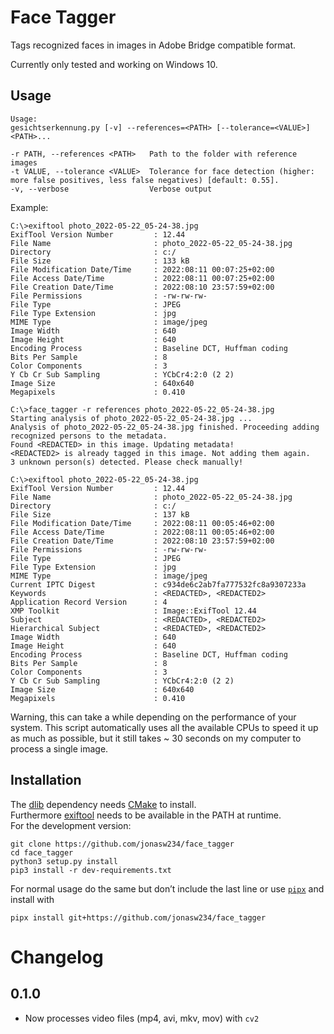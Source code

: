 # Face Tagger
Tags recognized faces in images in Adobe Bridge compatible format.

Currently only tested and working on Windows 10.

## Usage
```
Usage:
gesichtserkennung.py [-v] --references=<PATH> [--tolerance=<VALUE>] <PATH>...

-r PATH, --references <PATH>   Path to the folder with reference images
-t VALUE, --tolerance <VALUE>  Tolerance for face detection (higher: more false positives, less false negatives) [default: 0.55].
-v, --verbose                  Verbose output
```

Example:
```
C:\>exiftool photo_2022-05-22_05-24-38.jpg
ExifTool Version Number         : 12.44
File Name                       : photo_2022-05-22_05-24-38.jpg
Directory                       : c:/
File Size                       : 133 kB
File Modification Date/Time     : 2022:08:11 00:07:25+02:00
File Access Date/Time           : 2022:08:11 00:07:25+02:00
File Creation Date/Time         : 2022:08:10 23:57:59+02:00
File Permissions                : -rw-rw-rw-
File Type                       : JPEG
File Type Extension             : jpg
MIME Type                       : image/jpeg
Image Width                     : 640
Image Height                    : 640
Encoding Process                : Baseline DCT, Huffman coding
Bits Per Sample                 : 8
Color Components                : 3
Y Cb Cr Sub Sampling            : YCbCr4:2:0 (2 2)
Image Size                      : 640x640
Megapixels                      : 0.410

C:\>face_tagger -r references photo_2022-05-22_05-24-38.jpg
Starting analysis of photo_2022-05-22_05-24-38.jpg ...
Analysis of photo_2022-05-22_05-24-38.jpg finished. Proceeding adding recognized persons to the metadata.
Found <REDACTED> in this image. Updating metadata!
<REDACTED2> is already tagged in this image. Not adding them again.
3 unknown person(s) detected. Please check manually!

C:\>exiftool photo_2022-05-22_05-24-38.jpg
ExifTool Version Number         : 12.44
File Name                       : photo_2022-05-22_05-24-38.jpg
Directory                       : c:/
File Size                       : 137 kB
File Modification Date/Time     : 2022:08:11 00:05:46+02:00
File Access Date/Time           : 2022:08:11 00:05:46+02:00
File Creation Date/Time         : 2022:08:10 23:57:59+02:00
File Permissions                : -rw-rw-rw-
File Type                       : JPEG
File Type Extension             : jpg
MIME Type                       : image/jpeg
Current IPTC Digest             : c934de6c2ab7fa777532fc8a9307233a
Keywords                        : <REDACTED>, <REDACTED2>
Application Record Version      : 4
XMP Toolkit                     : Image::ExifTool 12.44
Subject                         : <REDACTED>, <REDACTED2>
Hierarchical Subject            : <REDACTED>, <REDACTED2>
Image Width                     : 640
Image Height                    : 640
Encoding Process                : Baseline DCT, Huffman coding
Bits Per Sample                 : 8
Color Components                : 3
Y Cb Cr Sub Sampling            : YCbCr4:2:0 (2 2)
Image Size                      : 640x640
Megapixels                      : 0.410
```

Warning, this can take a while depending on the performance of your system. This script automatically uses all the available CPUs to speed it up as much as possible, but it still takes ~ 30 seconds on my computer to process a single image.

## Installation
The [dlib](http://dlib.net/) dependency needs [CMake](https://cmake.org/) to install.  
Furthermore [exiftool](https://exiftool.org/) needs to be available in the PATH at runtime.  
For the development version:
```
git clone https://github.com/jonasw234/face_tagger
cd face_tagger
python3 setup.py install
pip3 install -r dev-requirements.txt
```
For normal usage do the same but don’t include the last line or use [`pipx`](https://pypi.org/project/pipx/) and install with
```
pipx install git+https://github.com/jonasw234/face_tagger
```

# Changelog
## 0.1.0
- Now processes video files (mp4, avi, mkv, mov) with `cv2`
